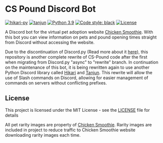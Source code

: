 # CS Pound Discord Bot

[![hikari-py](https://img.shields.io/badge/hikari-v2.0.0.dev110-de4f91.svg)](https://github.com/hikari-py/hikari)
[![tanjun](https://img.shields.io/badge/tanjun-v2.6.2a1-blue.svg)](https://github.com/FasterSpeeding/Tanjun)
[![Python 3.9](https://img.shields.io/badge/python-3.10-blue.svg)](https://www.python.org/)
[![Code style: black](https://img.shields.io/badge/code%20style-black-000000.svg)](https://github.com/psf/black)
[![License](https://img.shields.io/github/license/haruyuki/CS-Pound-hikari.svg)](https://github.com/haruyuki/CS-Pound-hikari/blob/main/LICENSE)

A Discord bot for the virtual pet adoption website [Chicken Smoothie](https://www.chickensmoothie.com). With this bot you can view information on pets and pound opening times straight from Discord without accessing the website.

Due to the discontinuation of Discord.py (Read more about it [here](https://gist.github.com/Rapptz/4a2f62751b9600a31a0d3c78100287f1)), this repository is another complete rewrite of CS-Pound code after the first when migrating from Discord.py "async" to "rewrite" branch. In continuation on the maintenance of this bot, it is being rewritten again to use another Python Discord library called [Hikari](https://github.com/hikari-py/hikari) and [Tanjun](https://github.com/FasterSpeeding/Tanjun). This rewrite will allow the use of Slash commands on Discord, allowing for easier management of commands on servers without conflicting prefixes.

## License

This project is licensed under the MIT License - see the [LICENSE](LICENSE) file for details

All pet rarity images are property of [Chicken Smoothie](https://www.chickensmoothie.com). Rarity images are included in project to reduce traffic to Chicken Smoothie website downloading rarity images each time.
